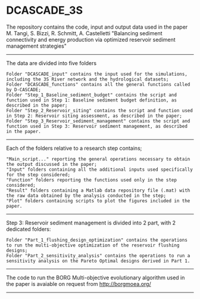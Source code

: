 # DCASCADE_3S
The repository contains the code, input and output data used in the paper M. Tangi, S. Bizzi, R. Schmitt, A. Castelletti "Balancing sediment connectivity and energy production via optimized reservoir sediment management strategies" 

----

The data are divided into five folders

    Folder "DCASCADE_input" contains the input used for the simulations, including the 3S River network and the hydrological datasets;
    Folder "DCASCADE_functions" contains all the general functions called by D-CASCADE;
    Folder "Step_1_Baseline_sediment_budget" contains the script and function used in Step 1: Baseline sediment budget definition, as described in the paper;
    Folder "Step_2_Reservoir_siting" contains the script and function used in Step 2: Reservoir siting assessment, as described in the paper;
    Folder "Step_3_Reservoir_sediment_management" contains the script and function used in Step 3: Reservoir sediment management, as described in the paper.
    
---

Each of the folders relative to a research step contains;

    "Main_script..." reporting the general operations necessary to obtain the output discussed in the paper;
    "Input" folders containing all the additional inputs used specifically for the step considered;
    "Function" folders reporting the functions used only in the step considered;
    "Result" folders containing a Matlab data repository file (.mat) with the raw data obtained by the analysis conducted in the step;
    "Plot" folders containing scripts to plot the figures included in the paper.
   
---

Step 3: Reservoir sediment management is divided into 2 part, with 2 dedicated folders:

    Folder "Part_1_flushing_design_optimization" contains the operations to run the multi-objective optimization of the reservoir flushing designs;
    Folder "Part_2_sensitivity_analysis" contains the operations to run a sensitivity analysis on the Pareto Optimal designs derived in Part 1.
    
---

The code to run the BORG Multi-objective evolutionary algorithm used in the paper is avaiable on request from http://borgmoea.org/

---
